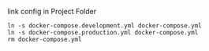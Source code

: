 link config in Project Folder

```
ln -s docker-compose.development.yml docker-compose.yml
ln -s docker-compose.production.yml docker-compose.yml
rm docker-compose.yml
```
